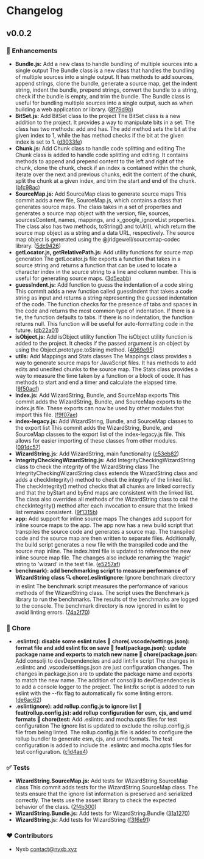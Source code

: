 # Changelog


## v0.0.2


### 🚀 Enhancements

  - **Bundle.js:** Add a new class to handle bundling of multiple sources into a single output The Bundle class is a new class that handles the bundling of multiple sources into a single output. It has methods to add sources, append strings, clone the bundle, generate a source map, get the indent string, indent the bundle, prepend strings, convert the bundle to a string, check if the bundle is empty, and trim the bundle. The Bundle class is useful for bundling multiple sources into a single output, such as when building a web application or library. ([8f79d9b](https://github.com/nyxb/wizard-string/commit/8f79d9b))
  - **BitSet.js:** Add BitSet class to the project The BitSet class is a new addition to the project. It provides a way to manipulate bits in a set. The class has two methods: add and has. The add method sets the bit at the given index to 1, while the has method checks if the bit at the given index is set to 1. ([d3033fe](https://github.com/nyxb/wizard-string/commit/d3033fe))
  - **Chunk.js:** Add Chunk class to handle code splitting and editing The Chunk class is added to handle code splitting and editing. It contains methods to append and prepend content to the left and right of the chunk, clone the chunk, check if an index is contained within the chunk, iterate over the next and previous chunks, edit the content of the chunk, split the chunk at a given index, and trim the start and end of the chunk. ([bfc98ac](https://github.com/nyxb/wizard-string/commit/bfc98ac))
  - **SourceMap.js:** Add SourceMap class to generate source maps This commit adds a new file, SourceMap.js, which contains a class that generates source maps. The class takes in a set of properties and generates a source map object with the version, file, sources, sourcesContent, names, mappings, and x_google_ignoreList properties. The class also has two methods, toString() and toUrl(), which return the source map object as a string and a data URL, respectively. The source map object is generated using the @jridgewell/sourcemap-codec library. ([5dc9426](https://github.com/nyxb/wizard-string/commit/5dc9426))
  - **getLocator.js, getRelativePath.js:** Add utility functions for source map generation The getLocator.js file exports a function that takes in a source string and returns a function that can be used to locate a character index in the source string to a line and column number. This is useful for generating source maps. ([3d5eabb](https://github.com/nyxb/wizard-string/commit/3d5eabb))
  - **guessIndent.js:** Add function to guess the indentation of a code string This commit adds a new function called guessIndent that takes a code string as input and returns a string representing the guessed indentation of the code. The function checks for the presence of tabs and spaces in the code and returns the most common type of indentation. If there is a tie, the function defaults to tabs. If there is no indentation, the function returns null. This function will be useful for auto-formatting code in the future. ([db22a01](https://github.com/nyxb/wizard-string/commit/db22a01))
  - **isObject.js:** Add isObject utility function The isObject utility function is added to the project. It checks if the passed argument is an object by using the Object.prototype.toString method. ([4069e95](https://github.com/nyxb/wizard-string/commit/4069e95))
  - **utils:** Add Mappings and Stats classes The Mappings class provides a way to generate source maps for JavaScript files. It has methods to add edits and unedited chunks to the source map. The Stats class provides a way to measure the time taken by a function or a block of code. It has methods to start and end a timer and calculate the elapsed time. ([9f50acf](https://github.com/nyxb/wizard-string/commit/9f50acf))
  - **index.js:** Add WizardString, Bundle, and SourceMap exports This commit adds the WizardString, Bundle, and SourceMap exports to the index.js file. These exports can now be used by other modules that import this file. ([f9f07ae](https://github.com/nyxb/wizard-string/commit/f9f07ae))
  - **index-legacy.js:** Add WizardString, Bundle, and SourceMap classes to the export list This commit adds the WizardString, Bundle, and SourceMap classes to the export list of the index-legacy.js file. This allows for easier importing of these classes from other modules. ([091dc57](https://github.com/nyxb/wizard-string/commit/091dc57))
  - **WizardString.js:** Add WizardString, main functionality ([c53eb82](https://github.com/nyxb/wizard-string/commit/c53eb82))
  - **IntegrityCheckingWizardString.js:** Add IntegrityCheckingWizardString class to check the integrity of the WizardString class The IntegrityCheckingWizardString class extends the WizardString class and adds a checkIntegrity() method to check the integrity of the linked list. The checkIntegrity() method checks that all chunks are linked correctly and that the byStart and byEnd maps are consistent with the linked list. The class also overrides all methods of the WizardString class to call the checkIntegrity() method after each invocation to ensure that the linked list remains consistent. ([9f1315b](https://github.com/nyxb/wizard-string/commit/9f1315b))
  - **app:** Add support for inline source maps The changes add support for inline source maps to the app. The app now has a new build script that transpiles the source code and generates a source map. The transpiled code and the source map are then written to separate files. Additionally, the build script generates a new file with the transpiled code and the source map inline. The index.html file is updated to reference the new inline source map file. The changes also include renaming the 'magic' string to 'wizard' in the test file. ([e5257af](https://github.com/nyxb/wizard-string/commit/e5257af))
  - **benchmark): add benchmarking script to measure performance of WizardString class 🔍 chore(.eslintignore:** Ignore benchmark directory in eslint The benchmark script measures the performance of various methods of the WizardString class. The script uses the Benchmark.js library to run the benchmarks. The results of the benchmarks are logged to the console. The benchmark directory is now ignored in eslint to avoid linting errors. ([74a2f70](https://github.com/nyxb/wizard-string/commit/74a2f70))

### 🏡 Chore

  - **.eslintrc): disable some eslint rules 🔧 chore(.vscode/settings.json): format file and add eslint fix on save 🚀 feat(package.json): update package name and exports to match new name 🔧 chore(package.json:** Add consolji to devDependencies and add lint:fix script The changes in .eslintrc and .vscode/settings.json are just configuration changes. The changes in package.json are to update the package name and exports to match the new name. The addition of consolji to devDependencies is to add a console logger to the project. The lint:fix script is added to run eslint with the --fix flag to automatically fix some linting errors. ([de6ac62](https://github.com/nyxb/wizard-string/commit/de6ac62))
  - **.eslintignore): add rollup.config.js to ignore list 🚀 feat(rollup.config.js): add rollup configuration for esm, cjs, and umd formats 🔧 chore(test:** Add .eslintrc and mocha.opts files for test configuration The ignore list is updated to exclude the rollup.config.js file from being linted. The rollup.config.js file is added to configure the rollup bundler to generate esm, cjs, and umd formats. The test configuration is added to include the .eslintrc and mocha.opts files for test configuration. ([c1d4ae4](https://github.com/nyxb/wizard-string/commit/c1d4ae4))

### ✅ Tests

  - **WizardString.SourceMap.js:** Add tests for WizardString.SourceMap class This commit adds tests for the WizardString.SourceMap class. The tests ensure that the ignore list information is preserved and serialized correctly. The tests use the assert library to check the expected behavior of the class. ([2f4b300](https://github.com/nyxb/wizard-string/commit/2f4b300))
  - **WizardString.Bundle.js:** Add tests for WizardString.Bundle ([31a1270](https://github.com/nyxb/wizard-string/commit/31a1270))
  - **WizardString.js:** Add tests for WizardString ([f3f6e91](https://github.com/nyxb/wizard-string/commit/f3f6e91))

### ❤️  Contributors

- Nyxb <contact@nyxb.xyz>

